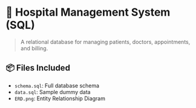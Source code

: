# 🏥 Hospital Management System (SQL)

> A relational database for managing patients, doctors, appointments, and billing.

## 📦 Files Included

- `schema.sql`: Full database schema
- `data.sql`: Sample dummy data
- `ERD.png`: Entity Relationship Diagram
